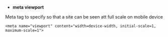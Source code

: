* **meta viewport**    

Meta tag to specify so that a site can be seen att full scale on mobile device
```
<meta name="viewport" content="width=device-width, initial-scale=1, maximum-scale=1">
```